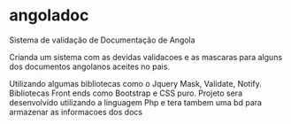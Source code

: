 # angoladoc
Sistema de validação de Documentação de Angola

Crianda um sistema com as devidas validacoes e as mascaras para alguns dos documentos angolanos aceites no pais.

Utilizando algumas bibliotecas como o Jquery Mask, Validate, Notify.
Bibliotecas Front ends como Bootstrap e CSS puro.
Projeto sera desenvolvido utilizando a linguagem Php e tera tambem uma bd para armazenar as informacoes dos docs 
